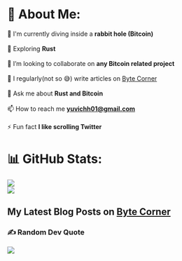 # 💫 About Me:
🔭 I'm currently diving inside a **rabbit hole (Bitcoin)**<br><br>🌱 Exploring **Rust**<br><br>👯 I’m looking to collaborate on **any Bitcoin related project**<br><br>📝 I regularly(not so 😅) write articles on [Byte Corner](bytecorner.dev)<br><br>💬 Ask me about **Rust and Bitcoin**<br><br>📫 How to reach me **yuvichh01@gmail.com**<br><br>⚡ Fun fact **I like scrolling Twitter**

# 📊 GitHub Stats:
![](https://github-readme-stats.vercel.app/api?username=i-am-yuvi&theme=dracula&hide_border=false&include_all_commits=false&count_private=false)<br/>
![](https://github-readme-streak-stats.herokuapp.com/?user=i-am-yuvi&theme=dracula&hide_border=false)<br/>

## My Latest Blog Posts on [Byte Corner](https://bytecorner.dev/)


### ✍️ Random Dev Quote
![](https://quotes-github-readme.vercel.app/api?type=horizontal&theme=merko)
